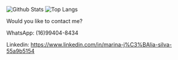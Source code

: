
![Github Stats](https://github-readme-stats.vercel.app/api?username=marinajulia&show_icons=true&include_all_commits=true&count_private=true) ![Top Langs](https://github-readme-stats.vercel.app/api/top-langs/?username=marinajulia&show_icons=true&layout=compact&hide=php,html&langs_count=6)

Would you like to contact me? 

WhatsApp: (16)99404-8434

Linkedin: https://www.linkedin.com/in/marina-j%C3%BAlia-silva-55a9b5154

